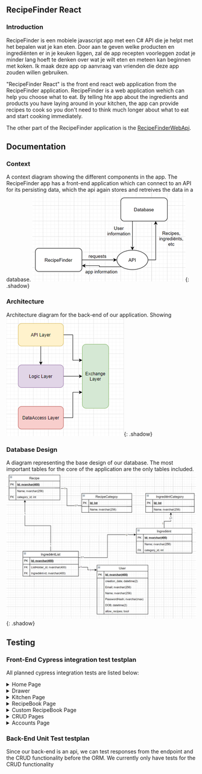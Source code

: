 ## RecipeFinder React

### Introduction
RecipeFinder is een mobiele javascript app met een C# API die je helpt met het bepalen wat je kan eten. Door aan te geven welke producten en ingrediënten er in je keuken liggen, zal de app recepten voorleggen zodat je minder lang hoeft te denken over wat je wilt eten en meteen kan beginnen met koken. Ik maak deze app op aanvraag van vrienden die deze app zouden willen gebruiken.

"RecipeFinder React" is the front end react web application from the RecipeFinder application. RecipeFinder is a web application wehich can help you choose what to eat. By telling hte app about the ingredients and products you have laying around in your kitchen, the app can provide recipes to cook so you don't need to think much longer about what to eat and start cooking immediately.

The other part of the RecipeFinder application is the [RecipeFinderWebApi](https://git.fhict.nl/I437402/recipefinderwebapi).

<!-- blank line -->
## Documentation

### Context
A context diagram showing the different components in the app.
The RecipeFinder app has a front-end application which can connect to an API for its persisting data, which the api again stores and retreives the data in a database.
![Context Diagram](/documentation/images/context.png "Context Diagram"){: .shadow}

<!-- blank line -->
### Architecture
Architecture diagram for the back-end of our application. Showing 
![Architecture Diagram](/documentation/images/architecture.png "Architecture Diagram"){: .shadow}

<!-- blank line -->
### Database Design
A diagram representing the base design of our database. The most important tables for the core of the application are the only tables included.
![Database Design Diagram](/documentation/images/database-design.png "Database Design Diagram"){: .shadow}

<!-- blank line -->
## Testing

### Front-End Cypress integration test testplan
All planned cypress integration tests are listed below:
<details>
    <summary markdown="span">Home Page</summary>

    -	Page loads with 2 buttons and welcoming text
    -	Kitchen button redirects user to the kitchen page /kitchen/index
    -	RecipeBook button redirects user to the recipebook page /recipebook/index

</details>
<details>
    <summary markdown="span">Drawer</summary>

    -	Each button in the drawer redirects to the corresponding page

</details>
<details>
    <summary markdown="span">Kitchen Page</summary>

    -	page loads with ingredients listed
    -	update ui shows up with defaults values set as the current state of the ingredient in the kitchen when clicking edit button on listed ingredient
    -	update ui change input fields to update ingredient in kitchen
    -	remove ui shows up when clicking remove button on listed ingredient
    -	add ingredients page loads
    -	add ingredients page can select ingredient
    -	add ingredients page can add ingredient with amount to kitchen
    -	add ingredients page filter the results
    -	what to buy page loads
    -	what to buy page filter results
    -	what to buy page create/add to grocerylist from missing items for recipe
    -	what to buy page change to show missing ingredients
    -	what to buy page create/add to grocerylist from missing item

</details>
<details>
    <summary markdown="span">RecipeBook Page</summary>

    -	page loads with recipes listed
    -	change to show all recipes
    -	view details for recipe
    -	view tutorial for recipe
    -	filter results

</details>
<details>
    <summary markdown="span">Custom RecipeBook Page</summary>

    -	page loads with custom recipes listed
    -	filter the results
    -	create custom recipe page loads with empty inputs when clicking create button
    -	create custom recipe page fill out input fields to create custom recipe
    -	details custom recipe page loads when clicking details page
    -	edit custom recipe page loads with default values set as current state of the recipe when clicking edit button
    -	edit custom recipe page change input fields to edit custom recipe
    -	remove recipe ui shows up as warning when clicking remove button

</details>
<details>
    <summary markdown="span">CRUD Pages</summary>

    -	page loads with corresponding items listed
    -	create page loads with empty inputs when clicking create button
    -	create page fill out input fields to create item
    -	edit page loads with default values set as current state of the item when clicking edit button
    -	edit page change input fields to edit item
    -	remove ui shows up as warning when clicking remove button

</details>
<details>
    <summary markdown="span">Accounts Page</summary>

    -	page loads with users listed
    -	details user page loads when clicking details button on listed user
    -	edit page loads with default values set as current state of the user when clicking edit button on listed user
    -	edit page change input fields to edit user
    -	remove ui shows up as warning when removing/banning a user

</details>

### Back-End Unit Test testplan
Since our back-end is an api, we can test responses from the endpoint and the CRUD functionality before the ORM.
We currently only have tests for the CRUD functionality